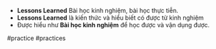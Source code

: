 - **Lessons Learned** Bài học kinh nghiệm, bài học thực tiễn.
- **Lessons Learned** là kiến thức và hiểu biết có được từ kinh nghiệm
- Được hiểu như **Bài học kinh nghiệm** để học được và vận dụng được.

#practice
#practices